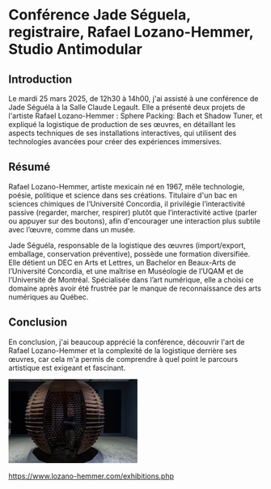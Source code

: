 # Conférence Jade Séguela, registraire, Rafael Lozano-Hemmer, Studio Antimodular #
## Introduction ##
Le mardi 25 mars 2025, de 12h30 à 14h00, j'ai assisté à une conférence de Jade Séguéla à la Salle Claude Legault. Elle a présenté deux projets de l'artiste Rafael Lozano-Hemmer : Sphere Packing: Bach et Shadow Tuner, et expliqué la logistique de production de ses œuvres, en détaillant les aspects techniques de ses installations interactives, qui utilisent des technologies avancées pour créer des expériences immersives.

## Résumé ##

Rafael Lozano-Hemmer, artiste mexicain né en 1967, mêle technologie, poésie, politique et science dans ses créations. Titulaire d'un bac en sciences chimiques de l’Université Concordia, il privilégie l’interactivité passive (regarder, marcher, respirer) plutôt que l’interactivité active (parler ou appuyer sur des boutons), afin d'encourager une interaction plus subtile avec l’œuvre, comme dans un musée.

Jade Séguéla, responsable de la logistique des œuvres (import/export, emballage, conservation préventive), possède une formation diversifiée. Elle détient un DEC en Arts et Lettres, un Bachelor en Beaux-Arts de l’Université Concordia, et une maîtrise en Muséologie de l’UQAM et de l’Université de Montréal. Spécialisée dans l’art numérique, elle a choisi ce domaine après avoir été frustrée par le manque de reconnaissance des arts numériques au Québec.

## Conclusion ##
En conclusion, j'ai beaucoup apprécié la conférence, découvrir l'art de Rafael Lozano-Hemmer et la complexité de la logistique derrière ses œuvres, car cela m'a permis de comprendre à quel point le parcours artistique est exigeant et fascinant.


![Image](media/unstable_presence_montreal.jpg) 

https://www.lozano-hemmer.com/exhibitions.php
